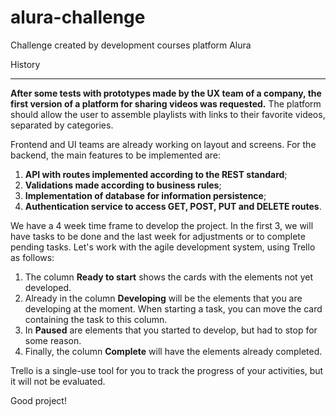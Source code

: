 # alura-challenge
Challenge created by development courses platform Alura 

History
------------------------------------------------- ------------------------------------
**After some tests with prototypes made by the UX team of a company, the first version of a platform for sharing videos was requested.** The platform should allow the user to assemble playlists with links to their favorite videos, separated by categories.

Frontend and UI teams are already working on layout and screens. For the backend, the main features to be implemented are:

1. **API with routes implemented according to the REST standard**;
2. **Validations made according to business rules**;
3. **Implementation of database for information persistence**;
4. **Authentication service to access GET, POST, PUT and DELETE routes**.

We have a 4 week time frame to develop the project. In the first 3, we will have tasks to be done and the last week for adjustments or to complete pending tasks. Let's work with the agile development system, using Trello as follows:

1. The column **Ready to start** shows the cards with the elements not yet developed.
2. Already in the column **Developing** will be the elements that you are developing at the moment. When starting a task, you can move the card containing the task to this column.
3. In **Paused** are elements that you started to develop, but had to stop for some reason.
4. Finally, the column **Complete** will have the elements already completed.

Trello is a single-use tool for you to track the progress of your activities, but it will not be evaluated.

Good project!
